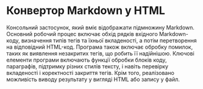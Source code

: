 # Конвертор Markdown у HTML

Консольний застосунок, який вміє відображати підмножину Markdown. Основний робочий процес включає обхід рядків вхідного 
Markdown-коду, визначення типів тегів та їхньої вкладеності, а потім перетворення на відповідний HTML-код. Програма також 
включає обробку помилок, таких як виявлення незакритих тегів, що робить її надійнішою. Ключові елементи програми включають 
функції обробки блоків коду, параграфів, підтримку різних стилів тексту, і навіть перевірку вкладеності і коректності закриття тегів. 
Крім того, реалізовано можливість виводу результату у вигляді HTML або запису у файл.